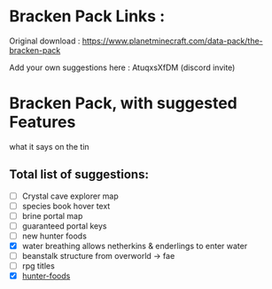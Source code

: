 # Bracken Pack Links : 
Original download : https://www.planetminecraft.com/data-pack/the-bracken-pack

Add your own suggestions here : AtuqxsXfDM (discord invite)

# Bracken Pack, with suggested Features
what it says on the tin

## Total list of suggestions:
- [ ] Crystal cave explorer map
- [ ] species book hover text
- [ ] brine portal map
- [ ] guaranteed portal keys
- [ ] new hunter foods
- [X] water breathing allows netherkins & enderlings to enter water
- [ ] beanstalk structure from overworld -> fae
- [ ] rpg titles 
- [X] [hunter-foods](https://github.com/unholy-codeism/BPSuggestedFeatures/tree/hunter-foods)
